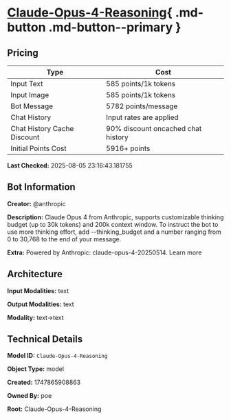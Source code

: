 # [Claude-Opus-4-Reasoning](https://poe.com/Claude-Opus-4-Reasoning){ .md-button .md-button--primary }

## Pricing

| Type | Cost |
|------|------|
| Input Text | 585 points/1k tokens |
| Input Image | 585 points/1k tokens |
| Bot Message | 5782 points/message |
| Chat History | Input rates are applied |
| Chat History Cache Discount | 90% discount oncached chat history |
| Initial Points Cost | 5916+ points |

**Last Checked:** 2025-08-05 23:16:43.181755


## Bot Information

**Creator:** @anthropic

**Description:** Claude Opus 4 from Anthropic, supports customizable thinking budget (up to 30k tokens) and 200k context window.
To instruct the bot to use more thinking effort, add --thinking_budget and a number ranging from 0 to 30,768 to the end of your message.

**Extra:** Powered by Anthropic: claude-opus-4-20250514. Learn more


## Architecture

**Input Modalities:** text

**Output Modalities:** text

**Modality:** text->text


## Technical Details

**Model ID:** `Claude-Opus-4-Reasoning`

**Object Type:** model

**Created:** 1747865908863

**Owned By:** poe

**Root:** Claude-Opus-4-Reasoning
